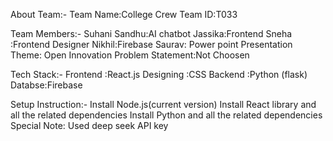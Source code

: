 <!-- # React + Vite

This template provides a minimal setup to get React working in Vite with HMR and some ESLint rules.

Currently, two official plugins are available:

- [@vitejs/plugin-react](https://github.com/vitejs/vite-plugin-react/blob/main/packages/plugin-react/README.md) uses [Babel](https://babeljs.io/) for Fast Refresh
- [@vitejs/plugin-react-swc](https://github.com/vitejs/vite-plugin-react-swc) uses [SWC](https://swc.rs/) for Fast Refresh -->
About Team:-
Team Name:College Crew 
Team ID:T033

Team Members:-
Suhani Sandhu:AI chatbot
Jassika:Frontend
Sneha :Frontend Designer
Nikhil:Firebase
Saurav: Power point Presentation 
Theme: Open Innovation
Problem Statement:Not Choosen 

Tech Stack:-
Frontend :React.js
Designing :CSS
Backend :Python (flask)
Databse:Firebase 

Setup Instruction:-
Install Node.js(current version)
Install React library and all the related dependencies
Install Python and all the related dependencies
Special Note: Used deep seek API key


